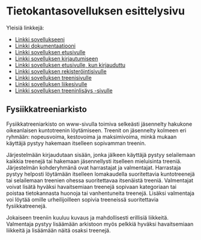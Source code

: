 # Tietokantasovelluksen esittelysivu

Yleisiä linkkejä:

* [Linkki sovellukseeni](http://enyrhine.users.cs.helsinki.fi/tsoha/)
* [Linkki dokumentaatiooni](https://github.com/enyrhine/Tsoha-Bootstrap/blob/master/doc/dokumentaatio.pdf)
* [Linkki sovelluksen etusivulle](http://enyrhine.users.cs.helsinki.fi/tsoha/etusivu)
* [Linkki sovelluksen kirjautumiseen](http://enyrhine.users.cs.helsinki.fi/tsoha/login)
* [Linkki sovelluksen etusivulle, kun kirjauduttu](http://enyrhine.users.cs.helsinki.fi/tsoha/esittely)
* [Linkki sovelluksen rekisteröintisivulle](http://enyrhine.users.cs.helsinki.fi/tsoha/rekisterointi)
* [Linkki sovelluksen treenisivulle](http://enyrhine.users.cs.helsinki.fi/tsoha/treeni)
* [Linkki sovelluksen liikesivulle](http://enyrhine.users.cs.helsinki.fi/tsoha/liike)
* [Linkki sovelluksen treeninlisäys -sivulle ](http://enyrhine.users.cs.helsinki.fi/tsoha//treeni/new)



## Fysiikkatreeniarkisto

Fysiikkatreeniarkisto on www-sivulla toimiva selkeästi jäsennelty hakukone oikeanlaisen kuntotreenin löytämiseen. Treenit on jäsennelty kolmeen eri ryhmään: nopeusvoima, kestovoima ja maksimivoima, minkä mukaan käyttäjä pystyy hakemaan itselleen sopivamman treenin. 

Järjestelmään kirjaudutaan sisään, jonka jälkeen käyttäjä pystyy selailemaan kaikkia treenejä tai hakemaan jäsennellysti itselleen mieluisinta treeniä. Järjestelmän kohderyhmänä ovat harrastajat ja valmentajat. Harrastaja pystyy helposti löytämään itselleen lomakaudella suoritettavia kuntotreenejä tai selailemaan treenien ohessa suoritettavaa itsenäistä treeniä. Valmentajat voivat lisätä hyväksi havaitsemiaan treenejä sopivaan kategoriaan tai poistaa tietokannasta huonoja tai vanhentuneita treenejä. Lisäksi valmentaja voi löytää omille urheilijoilleen sopivia treeneissä suoritettavia fysiikkatreenejä.

Jokaiseen treeniin kuuluu kuvaus ja mahdollisesti erillisiä liikkeitä. Valmentaja pystyy lisäämään arkistoon myös pelkkiä hyväksi havaitsemiaan liikkeitä ja lisäämään näitä osaksi treenejä.
